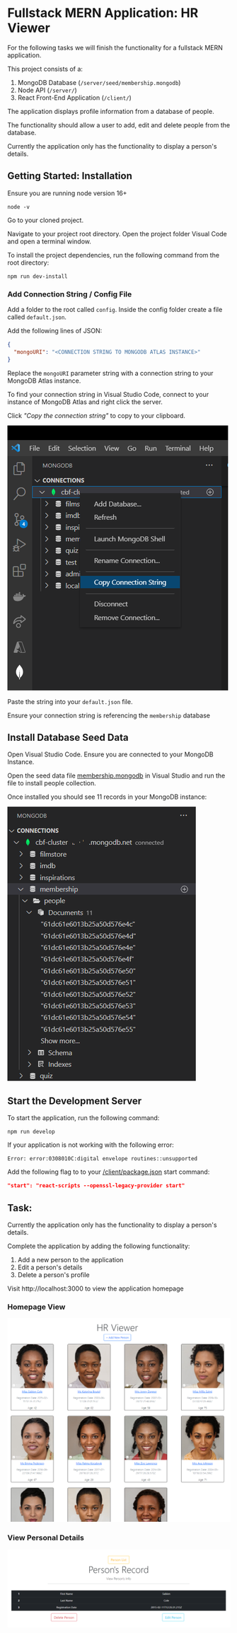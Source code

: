 # Fullstack MERN Application: HR Viewer

For the following tasks we will finish the functionality for a fullstack MERN application.

This project consists of a:

1. MongoDB Database (`/server/seed/membership.mongodb`)
1. Node API (`/server/`)
1. React Front-End Application (`/client/`)

The application displays profile information from a database of people.

The functionality should allow a user to add, edit and delete people from the database.

Currently the application only has the functionality to display a person's details.

## Getting Started: Installation

Ensure you are running node version 16+

```
node -v
```

Go to your cloned project.

Navigate to your project root directory. Open the project folder  Visual Code and open a terminal window.

To install the project dependencies, run the following command from the root directory:

```
npm run dev-install
```
### Add Connection String / Config File

Add a folder to the root called `config`. Inside the config folder create a file called `default.json`.

Add the following lines of JSON:

``` JSON
{
  "mongoURI": "<CONNECTION STRING TO MONGODB ATLAS INSTANCE>"
}
```

Replace the `mongoURI` parameter string with a connection string to your MongoDB Atlas instance.

To find your connection string in Visual Studio Code, connect to your instance of MongoDB Atlas and right click the server. 

Click _"Copy the connection string"_ to copy to your clipboard. 

![Find your connection string](mongo-connection.png)

Paste the string into your `default.json` file.

Ensure your connection string is referencing the `membership` database

## Install Database Seed Data

Open Visual Studio Code. Ensure you are connected to your MongoDB Instance.

Open the seed data file [membership.mongodb](/server/seed/membership.mongodb) in Visual Studio and run the file to install people collection.

Once installed you should see 11 records in your MongoDB instance:

![Seed Data](mongo.png)

## Start the Development Server

To start the application, run the following command:

```
npm run develop
```

If your application is not working with the following error:

```
Error: error:0308010C:digital envelope routines::unsupported
```

Add the following flag to to your [/client/package.json](client/package.json) start command:

```JSON
"start": "react-scripts --openssl-legacy-provider start"
```  

## Task:

Currently the application only has the functionality to display a person's details.

Complete the application by adding the following functionality:

1. Add a new person to the application
2. Edit a person's details
3. Delete a person's profile

Visit http://localhost:3000 to view the application homepage

### Homepage View

![HR Viewer](homepage.png)

### View Personal Details

![Personal Details](person-details.png)